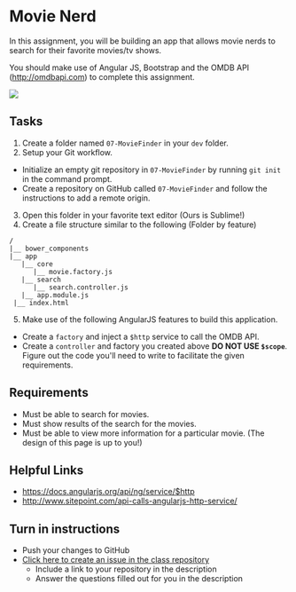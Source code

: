 # Movie Nerd

In this assignment, you will be building an app that allows movie nerds to search for their favorite movies/tv shows.

You should make use of Angular JS, Bootstrap and the OMDB API (http://omdbapi.com) to complete this assignment.

<img src="http://i.imgur.com/ebody6P.png" /> 

## Tasks
1. Create a folder named `07-MovieFinder` in your `dev` folder.
2. Setup your Git workflow.
  - Initialize an empty git repository in `07-MovieFinder` by running `git init` in the command prompt.
  - Create a repository on GitHub called `07-MovieFinder` and follow the instructions to add a remote origin.
3. Open this folder in your favorite text editor (Ours is Sublime!)
4. Create a file structure similar to the following (Folder by feature)
```
/
|__ bower_components
|__ app
   |__ core
      |__ movie.factory.js
   |__ search
      |__ search.controller.js
   |__ app.module.js
 |__ index.html
```
5. Make use of the following AngularJS features to build this application.
  - Create a `factory` and inject a `$http` service to call the OMDB API.
  - Create a `controller` and factory you created above **DO NOT USE `$scope`**. Figure out the code you'll need to write to facilitate the given requirements.
  
## Requirements
* Must be able to search for movies.
* Must show results of the search for the movies.
* Must be able to view more information for a particular movie. (The design of this page is up to you!)

## Helpful Links
* https://docs.angularjs.org/api/ng/service/$http
* http://www.sitepoint.com/api-calls-angularjs-http-service/

## Turn in instructions
* Push your changes to GitHub 
* [Click here to create an issue in the class repository](https://github.com/OriginCodeAcademy/Cohort7/issues/new?title=07-MovieFinder&body=1.%20Where%20can%20I%20find%20your%20repository%3F%0D%0A%0D%0A%0D%0A%0D%0A2.%20Did%20you%20complete%20any%20of%20the%20extras%3F)
	* Include a link to your repository in the description
	* Answer the questions filled out for you in the description
